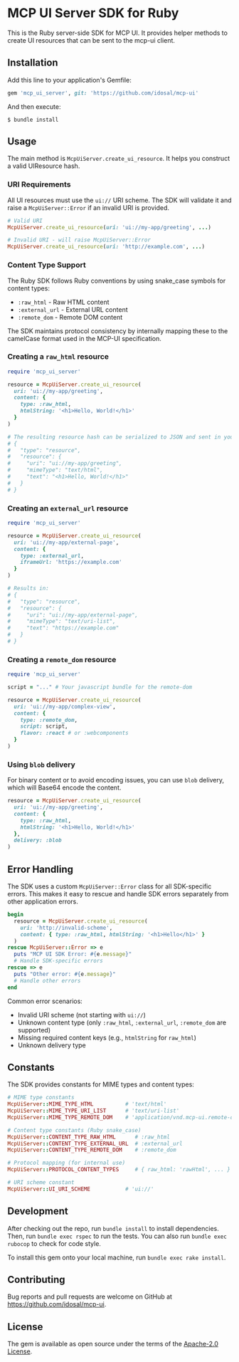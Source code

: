 # MCP UI Server SDK for Ruby

This is the Ruby server-side SDK for MCP UI. It provides helper methods to create UI resources that can be sent to the mcp-ui client.

## Installation

Add this line to your application's Gemfile:

```ruby
gem 'mcp_ui_server', git: 'https://github.com/idosal/mcp-ui'
```

And then execute:

    $ bundle install

## Usage

The main method is `McpUiServer.create_ui_resource`. It helps you construct a valid UIResource hash.

### URI Requirements

All UI resources must use the `ui://` URI scheme. The SDK will validate it and raise a `McpUiServer::Error` if an invalid URI is provided.

```ruby
# Valid URI
McpUiServer.create_ui_resource(uri: 'ui://my-app/greeting', ...)

# Invalid URI - will raise McpUiServer::Error
McpUiServer.create_ui_resource(uri: 'http://example.com', ...)
```

### Content Type Support

The Ruby SDK follows Ruby conventions by using snake_case symbols for content types:

- `:raw_html` - Raw HTML content
- `:external_url` - External URL content  
- `:remote_dom` - Remote DOM content

The SDK maintains protocol consistency by internally mapping these to the camelCase format used in the MCP-UI specification.

### Creating a `raw_html` resource

```ruby
require 'mcp_ui_server'

resource = McpUiServer.create_ui_resource(
  uri: 'ui://my-app/greeting',
  content: {
    type: :raw_html,
    htmlString: '<h1>Hello, World!</h1>'
  }
)

# The resulting resource hash can be serialized to JSON and sent in your API response.
# {
#   "type": "resource",
#   "resource": {
#     "uri": "ui://my-app/greeting",
#     "mimeType": "text/html",
#     "text": "<h1>Hello, World!</h1>"
#   }
# }
```

### Creating an `external_url` resource

```ruby
require 'mcp_ui_server'

resource = McpUiServer.create_ui_resource(
  uri: 'ui://my-app/external-page',
  content: {
    type: :external_url,
    iframeUrl: 'https://example.com'
  }
)

# Results in:
# {
#   "type": "resource",
#   "resource": {
#     "uri": "ui://my-app/external-page",
#     "mimeType": "text/uri-list",
#     "text": "https://example.com"
#   }
# }
```

### Creating a `remote_dom` resource

```ruby
require 'mcp_ui_server'

script = "..." # Your javascript bundle for the remote-dom

resource = McpUiServer.create_ui_resource(
  uri: 'ui://my-app/complex-view',
  content: {
    type: :remote_dom,
    script: script,
    flavor: :react # or :webcomponents
  }
)
```

### Using `blob` delivery

For binary content or to avoid encoding issues, you can use `blob` delivery, which will Base64 encode the content.

```ruby
resource = McpUiServer.create_ui_resource(
  uri: 'ui://my-app/greeting',
  content: {
    type: :raw_html,
    htmlString: '<h1>Hello, World!</h1>'
  },
  delivery: :blob
)
```

## Error Handling

The SDK uses a custom `McpUiServer::Error` class for all SDK-specific errors. This makes it easy to rescue and handle SDK errors separately from other application errors.

```ruby
begin
  resource = McpUiServer.create_ui_resource(
    uri: 'http://invalid-scheme',
    content: { type: :raw_html, htmlString: '<h1>Hello</h1>' }
  )
rescue McpUiServer::Error => e
  puts "MCP UI SDK Error: #{e.message}"
  # Handle SDK-specific errors
rescue => e
  puts "Other error: #{e.message}"
  # Handle other errors
end
```

Common error scenarios:
- Invalid URI scheme (not starting with `ui://`)
- Unknown content type (only `:raw_html`, `:external_url`, `:remote_dom` are supported)
- Missing required content keys (e.g., `htmlString` for `raw_html`)
- Unknown delivery type

## Constants

The SDK provides constants for MIME types and content types:

```ruby
# MIME type constants
McpUiServer::MIME_TYPE_HTML          # 'text/html'
McpUiServer::MIME_TYPE_URI_LIST      # 'text/uri-list'
McpUiServer::MIME_TYPE_REMOTE_DOM    # 'application/vnd.mcp-ui.remote-dom; flavor=%s'

# Content type constants (Ruby snake_case)
McpUiServer::CONTENT_TYPE_RAW_HTML      # :raw_html
McpUiServer::CONTENT_TYPE_EXTERNAL_URL  # :external_url
McpUiServer::CONTENT_TYPE_REMOTE_DOM    # :remote_dom

# Protocol mapping (for internal use)
McpUiServer::PROTOCOL_CONTENT_TYPES     # { raw_html: 'rawHtml', ... }

# URI scheme constant
McpUiServer::UI_URI_SCHEME           # 'ui://'
```

## Development

After checking out the repo, run `bundle install` to install dependencies. Then, run `bundle exec rspec` to run the tests. You can also run `bundle exec rubocop` to check for code style.

To install this gem onto your local machine, run `bundle exec rake install`.

## Contributing

Bug reports and pull requests are welcome on GitHub at https://github.com/idosal/mcp-ui.

## License

The gem is available as open source under the terms of the [Apache-2.0 License](https://www.apache.org/licenses/LICENSE-2.0). 
